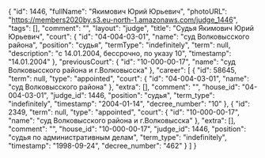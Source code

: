 {
    "id": 1446,
    "fullName": "Якимович Юрий Юрьевич",
    "photoURL": "https://members2020by.s3.eu-north-1.amazonaws.com/judge_1446",
    "tags": [],
    "comment": "",
    "layout": "judge",
    "title": "Судья Якимович Юрий Юрьевич",
    "court": {
        "id": "04-004-03-01",
        "name": "суд Волковысского района",
        "position": "судья",
        "termType": "indefinitely",
        "term": null,
        "description": "c 14.01.2004, бессрочно, по указу 10",
        "timestamp": "14.01.2004"
    },
    "previousCourt": {
        "id": "10-000-00-17",
        "name": "суд Волковысского района и г.Волковысска"
    },
    "career": [
        {
            "id": 58645,
            "term": null,
            "type": "appointed",
            "court": {
                "id": "04-004-03-01",
                "name": "суд Волковысского района"
            },
            "extra": [],
            "comment": "",
            "house_id": "04-004-03-01",
            "judge_id": 1446,
            "position": "судья",
            "term_type": "indefinitely",
            "timestamp": "2004-01-14",
            "decree_number": "10"
        },
        {
            "id": 2349,
            "term": null,
            "type": "appointed",
            "court": {
                "id": "10-000-00-17",
                "name": "суд Волковысского района и г.Волковысска"
            },
            "extra": [],
            "comment": "",
            "house_id": "10-000-00-17",
            "judge_id": 1446,
            "position": "судья по административным делам",
            "term_type": "indefinitely",
            "timestamp": "1998-09-24",
            "decree_number": "462"
        }
    ]
}